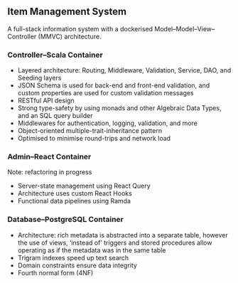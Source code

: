 ## Item Management System

A full-stack information system with a dockerised Model&ndash;Model&ndash;View&ndash;Controller (MMVC) architecture.

### Controller&ndash;Scala Container

* Layered architecture: Routing, Middleware, Validation, Service, DAO, and Seeding layers
* JSON Schema is used for back-end and front-end validation, and custom properties are used for custom validation messages
* RESTful API design
* Strong type-safety by using monads and other Algebraic Data Types, and an SQL query builder
* Middlewares for authentication, logging, validation, and more
* Object-oriented multiple-trait-inheritance pattern
* Optimised to minimise round-trips and network load

### Admin&ndash;React Container

Note: refactoring in progress

* Server-state management using React Query
* Architecture uses custom React Hooks
* Functional data pipelines using Ramda

### Database&ndash;PostgreSQL Container

* Architecture: rich metadata is abstracted into a separate table, however the use of views, ‘instead of’ triggers and stored procedures allow operating as if the metadata was in the same table
* Trigram indexes speed up text search
* Domain constraints ensure data integrity
* Fourth normal form (4NF)

<!-- ### Session&ndash;Redis Container -->
<!--  -->
<!-- * Stores user-login sessions -->
